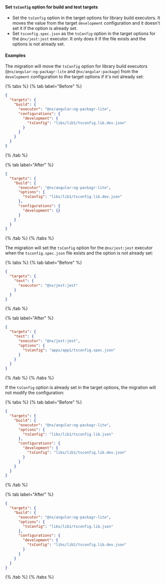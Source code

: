 #### Set `tsConfig` option for build and test targets

- Set the `tsConfig` option in the target options for library build executors. It moves the value from the target `development` configuration and it doesn't set it if the option is already set.
- Set `tsconfig.spec.json` as the `tsConfig` option in the target options for the `@nx/jest:jest` executor. It only does it if the file exists and the options is not already set.

#### Examples

The migration will move the `tsConfig` option for library build executors (`@nx/angular:ng-packagr-lite` and `@nx/angular:package`) from the `development` configuration to the target options if it's not already set:

{% tabs %}
{% tab label="Before" %}

```json {% fileName="libs/lib1/project.json" highlightLines=["7"] %}
{
  "targets": {
    "build": {
      "executor": "@nx/angular:ng-packagr-lite",
      "configurations": {
        "development": {
          "tsConfig": "libs/lib1/tsconfig.lib.dev.json"
        }
      }
    }
  }
}
```

{% /tab %}

{% tab label="After" %}

```json {% fileName="libs/lib1/project.json" highlightLines=["6","9"] %}
{
  "targets": {
    "build": {
      "executor": "@nx/angular:ng-packagr-lite",
      "options": {
        "tsConfig": "libs/lib1/tsconfig.lib.dev.json"
      },
      "configurations": {
        "development": {}
      }
    }
  }
}
```

{% /tab %}
{% /tabs %}

The migration will set the `tsConfig` option for the `@nx/jest:jest` executor when the `tsconfig.spec.json` file exists and the option is not already set:

{% tabs %}
{% tab label="Before" %}

```json {% fileName="apps/app1/project.json" %}
{
  "targets": {
    "test": {
      "executor": "@nx/jest:jest"
    }
  }
}
```

{% /tab %}

{% tab label="After" %}

```json {% fileName="apps/app1/project.json" highlightLines=["6"] %}
{
  "targets": {
    "test": {
      "executor": "@nx/jest:jest",
      "options": {
        "tsConfig": "apps/app1/tsconfig.spec.json"
      }
    }
  }
}
```

{% /tab %}
{% /tabs %}

If the `tsConfig` option is already set in the target options, the migration will not modify the configuration:

{% tabs %}
{% tab label="Before" %}

```json {% fileName="libs/lib1/project.json" highlightLines=["6", "10"] %}
{
  "targets": {
    "build": {
      "executor": "@nx/angular:ng-packagr-lite",
      "options": {
        "tsConfig": "libs/lib1/tsconfig.lib.json"
      },
      "configurations": {
        "development": {
          "tsConfig": "libs/lib1/tsconfig.lib.dev.json"
        }
      }
    }
  }
}
```

{% /tab %}

{% tab label="After" %}

```json {% fileName="libs/lib1/project.json" highlightLines=["6", "10"] %}
{
  "targets": {
    "build": {
      "executor": "@nx/angular:ng-packagr-lite",
      "options": {
        "tsConfig": "libs/lib1/tsconfig.lib.json"
      },
      "configurations": {
        "development": {
          "tsConfig": "libs/lib1/tsconfig.lib.dev.json"
        }
      }
    }
  }
}
```

{% /tab %}
{% /tabs %}
